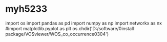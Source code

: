 # myh5233
import os
import pandas as pd
import numpy as np
import networkx as nx
#import matplotlib.pyplot as plt
os.chdir('D:/software/0install package/VOSviewer/WOS_co_occurrence0304')


